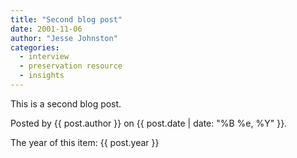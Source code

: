 ```yaml
---
title: "Second blog post"
date: 2001-11-06
author: "Jesse Johnston"
categories:
  - interview
  - preservation resource
  - insights
---
```


This is a second blog post.

Posted by {{ post.author }} on {{ post.date | date: "%B %e, %Y" }}.

The year of this item: {{ post.year }}